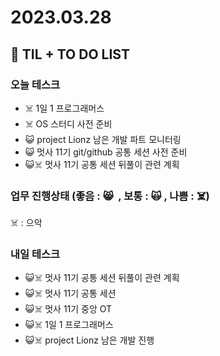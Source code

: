 # 2023.03.28

## 📓 TIL + TO DO LIST

### 오늘 테스크

- ☠️ 1일 1 프로그래머스
- ☠️ OS 스터디 사전 준비
- 😺 project Lionz 남은 개발 파트 모니터링
- 😺 멋사 11기 git/github 공통 세션 사전 준비
- 😺☠️ 멋사 11기 공통 세션 뒤풀이 관련 계획

### 업무 진행상태 (좋음 : 😸  , 보통 : 🙀 , 나쁨 : ☠️)

☠️ : 으악

### 내일 테스크

- 😺☠️ 멋사 11기 공통 세션 뒤풀이 관련 계획
- 😺☠️ 멋사 11기 공통 세션
- 😺☠️ 멋사 11기 중앙 OT
- 😺☠️ 1일 1 프로그래머스
- 😺☠️ project Lionz 남은 개발 진행
